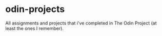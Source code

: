 # odin-projects
All assignments and projects that i've completed in The Odin Project (at least the ones I remember).
